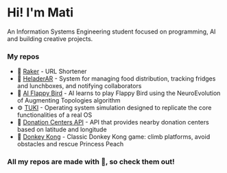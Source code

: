 # Hi! I'm Mati

An Information Systems Engineering student focused on programming, AI and building creative projects.

### My repos

- 🔗 [Raker](https://github.com/MatiasCanevaro/raker) - URL Shortener
- 🧊 [HeladerAR](https://github.com/MatiasCanevaro/HeladerAR) - System for managing food distribution, tracking fridges and lunchboxes, and notifying collaborators
- 🧠 [AI Flappy Bird](https://github.com/MatiasCanevaro/AI_Flappy_Bird) - AI learns to play Flappy Bird using the NeuroEvolution of Augmenting Topologies algorithm
- ⚙️ [TUKI](https://github.com/MatiasCanevaro/KernelLiquidators-TUKI) - Operating system simulation designed to replicate the core functionalities of a real OS
- 💌 [Donation Centers API](https://github.com/MatiasCanevaro/API_Recomendadora_de_Lugares_de_Donacion) - API that provides nearby donation centers based on latitude and longitude
- 🦍 [Donkey Kong](https://github.com/MatiasCanevaro/DevsInPyjamas-DonkeyKong) - Classic Donkey Kong game: climb platforms, avoid obstacles and rescue Princess Peach

### All my repos are made with 💖, so check them out!
